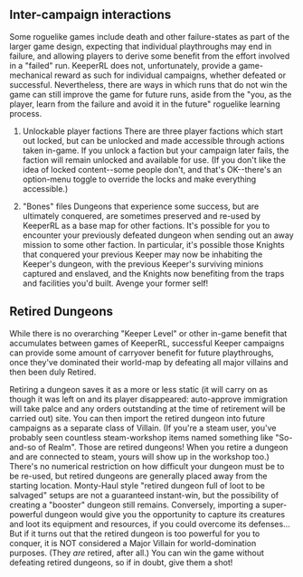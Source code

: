 Inter-campaign interactions
----

Some roguelike games include death and other failure-states as part of the larger game design, expecting that individual playthroughs may end in failure, and allowing players to derive some benefit from the effort involved in a "failed" run.
KeeperRL does not, unfortunately, provide a game-mechanical reward as such for individual campaigns, whether defeated or successful.
Nevertheless, there are ways in which runs that do not win the game can still improve the game for future runs, aside from the "you, as the player, learn from the failure and avoid it in the future" roguelike learning process.

1) Unlockable player factions
There are three player factions which start out locked, but can be unlocked and made accessible through actions taken in-game.  If you unlock a faction but your campaign later fails, the faction will remain unlocked and available for use.
(If you don't like the idea of locked content--some people don't, and that's OK--there's an option-menu toggle to override the locks and make everything accessible.)

2) "Bones" files
Dungeons that experience some success, but are ultimately conquered, are sometimes preserved and re-used by KeeperRL as a base map for other factions.  It's possible for you to encounter your previously defeated dungeon when sending out an away mission to some other faction.  In particular, it's possible those Knights that conquered your previous Keeper may now be inhabiting the Keeper's dungeon, with the previous Keeper's surviving minions captured and enslaved, and the Knights now benefiting from the traps and facilities you'd built. Avenge your former self!

Retired Dungeons
--
While there is no overarching "Keeper Level" or other in-game benefit that accumulates between games of KeeperRL, successful Keeper campaigns can provide some amount of carryover benefit for future playthroughs, once they've dominated their world-map by defeating all major villains and then been duly Retired.

Retiring a dungeon saves it as a more or less static (it will carry on as though it was left on and its player disappeared: auto-approve immigration will take palce and any orders outstanding at the time of retirement will be carried out) site.  You can then import the retired dungeon into future campaigns as a separate class of Villain. (If you're a steam user, you've probably seen countless steam-workshop items named something like "So-and-so of Realm".  Those are retired dungeons! When you retire a dungeon and are connected to steam, yours will show up in the workshop too.)
There's no numerical restriction on how difficult your dungeon must be to be re-used, but retired dungeons are generally placed away from the starting location.  Monty-Haul style "retired dungeon full of loot to be salvaged" setups are not a guaranteed instant-win, but the possibility of creating a "booster" dungeon still remains.
Conversely, importing a super-powerful dungeon would give you the opportunity to capture its creatures and loot its equipment and resources, if you could overcome its defenses...
But if it turns out that the retired dungeon is too powerful for you to conquer, it is NOT considered a Major Villain for world-domination purposes.  (They _are_ retired, after all.) You can win the game without defeating retired dungeons, so if in doubt, give them a shot!
